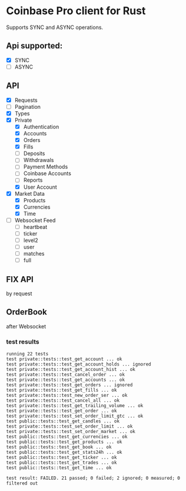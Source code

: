 # Coinbase Pro client for Rust
Supports SYNC and ASYNC operations.

## Api supported:
- [x] SYNC
- [ ] ASYNC

## API
- [x] Requests
- [ ] Pagination
- [x] Types
- [x] Private
  - [x] Authentication
  - [x] Accounts
  - [x] Orders
  - [x] Fills
  - [ ] Deposits
  - [ ] Withdrawals
  - [ ] Payment Methods
  - [ ] Coinbase Accounts
  - [ ] Reports
  - [x] User Account
- [x] Market Data
  - [x] Products
  - [x] Currencies
  - [x] Time
- [ ] Websocket Feed
  - [ ] heartbeat
  - [ ] ticker
  - [ ] level2
  - [ ] user
  - [ ] matches
  - [ ] full

## FIX API
by request

## OrderBook
after Websocket

### test results
```
running 22 tests
test private::tests::test_get_account ... ok
test private::tests::test_get_account_holds ... ignored
test private::tests::test_get_account_hist ... ok
test private::tests::test_cancel_order ... ok
test private::tests::test_get_accounts ... ok
test private::tests::test_get_orders ... ignored
test private::tests::test_get_fills ... ok
test private::tests::test_new_order_ser ... ok
test private::tests::test_cancel_all ... ok
test private::tests::test_get_trailing_volume ... ok
test private::tests::test_get_order ... ok
test private::tests::test_set_order_limit_gtc ... ok
test public::tests::test_get_candles ... ok
test private::tests::test_set_order_limit ... ok
test private::tests::test_set_order_market ... ok
test public::tests::test_get_currencies ... ok
test public::tests::test_get_products ... ok
test public::tests::test_get_book ... ok
test public::tests::test_get_stats24h ... ok
test public::tests::test_get_ticker ... ok
test public::tests::test_get_trades ... ok
test public::tests::test_get_time ... ok

test result: FAILED. 21 passed; 0 failed; 2 ignored; 0 measured; 0 filtered out

```
